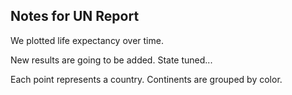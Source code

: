## Notes for UN Report

We plotted life expectancy over time.

New results are going to be added. State tuned...

Each point represents a country.
Continents are grouped by color.